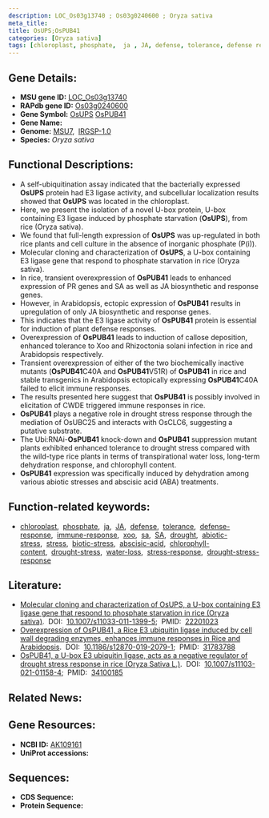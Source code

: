 ```yaml
---
description: LOC_Os03g13740 ; Os03g0240600 ; Oryza sativa
meta_title:
title: OsUPS;OsPUB41
categories: [Oryza sativa]
tags: [chloroplast, phosphate,  ja , JA, defense, tolerance, defense response, immune response,  xoo ,  sa , SA, drought, abiotic stress, stress, biotic stress, abscisic acid, chlorophyll content, drought stress, water loss, drought stress , stress response, drought stress response]
---
```


## Gene Details:
- **MSU gene ID:** [LOC_Os03g13740](http://rice.uga.edu/cgi-bin/ORF_infopage.cgi?orf=LOC_Os03g13740)  
- **RAPdb gene ID:** [Os03g0240600](https://rapdb.dna.affrc.go.jp/locus/?name=Os03g0240600)  
- **Gene Symbol:** <u>OsUPS</u>&nbsp;<u>OsPUB41</u>
- **Gene Name:**
- **Genome:**  [MSU7](http://rice.uga.edu/),&nbsp;&nbsp;[IRGSP-1.0](https://rapdb.dna.affrc.go.jp/download/irgsp1.html)
- **Species:** *Oryza sativa*

## Functional Descriptions:
   - A self-ubiquitination assay indicated that the bacterially expressed **OsUPS** protein had E3 ligase activity, and subcellular localization results showed that **OsUPS** was located in the chloroplast.
   - Here, we present the isolation of a novel U-box protein, U-box containing E3 ligase induced by phosphate starvation (**OsUPS**), from rice (Oryza sativa).
   - We found that full-length expression of **OsUPS** was up-regulated in both rice plants and cell culture in the absence of inorganic phosphate (P(i)).
   - Molecular cloning and characterization of **OsUPS**, a U-box containing E3 ligase gene that respond to phosphate starvation in rice (Oryza sativa).
   - In rice, transient overexpression of **OsPUB41** leads to enhanced expression of PR genes and SA as well as JA biosynthetic and response genes.
   - However, in Arabidopsis, ectopic expression of **OsPUB41** results in upregulation of only JA biosynthetic and response genes.
   - This indicates that the E3 ligase activity of **OsPUB41** protein is essential for induction of plant defense responses.
   - Overexpression of **OsPUB41** leads to induction of callose deposition, enhanced tolerance to Xoo and Rhizoctonia solani infection in rice and Arabidopsis respectively.
   - Transient overexpression of either of the two biochemically inactive mutants (**OsPUB41**C40A and **OsPUB41**V51R) of **OsPUB41** in rice and stable transgenics in Arabidopsis ectopically expressing **OsPUB41**C40A failed to elicit immune responses.
   - The results presented here suggest that **OsPUB41** is possibly involved in elicitation of CWDE triggered immune responses in rice.
   - **OsPUB41** plays a negative role in drought stress response through the mediation of OsUBC25 and interacts with OsCLC6, suggesting a putative substrate.
   - The Ubi:RNAi-**OsPUB41** knock-down and **OsPUB41** suppression mutant plants exhibited enhanced tolerance to drought stress compared with the wild-type rice plants in terms of transpirational water loss, long-term dehydration response, and chlorophyll content.
   - **OsPUB41** expression was specifically induced by dehydration among various abiotic stresses and abscisic acid (ABA) treatments.

## Function-related keywords:
   - [chloroplast](/tags/chloroplast/),&nbsp;&nbsp;[phosphate](/tags/phosphate/),&nbsp;&nbsp;[ja](/tags/ja/),&nbsp;&nbsp;[JA](/tags/JA/),&nbsp;&nbsp;[defense](/tags/defense/),&nbsp;&nbsp;[tolerance](/tags/tolerance/),&nbsp;&nbsp;[defense-response](/tags/defense-response/),&nbsp;&nbsp;[immune-response](/tags/immune-response/),&nbsp;&nbsp;[xoo](/tags/xoo/),&nbsp;&nbsp;[sa](/tags/sa/),&nbsp;&nbsp;[SA](/tags/SA/),&nbsp;&nbsp;[drought](/tags/drought/),&nbsp;&nbsp;[abiotic-stress](/tags/abiotic-stress/),&nbsp;&nbsp;[stress](/tags/stress/),&nbsp;&nbsp;[biotic-stress](/tags/biotic-stress/),&nbsp;&nbsp;[abscisic-acid](/tags/abscisic-acid/),&nbsp;&nbsp;[chlorophyll-content](/tags/chlorophyll-content/),&nbsp;&nbsp;[drought-stress](/tags/drought-stress/),&nbsp;&nbsp;[water-loss](/tags/water-loss/),&nbsp;&nbsp;[stress-response](/tags/stress-response/),&nbsp;&nbsp;[drought-stress-response](/tags/drought-stress-response/)

## Literature:
   - [Molecular cloning and characterization of OsUPS, a U-box containing E3 ligase gene that respond to phosphate starvation in rice (Oryza sativa)](https://www.doi.org/10.1007/s11033-011-1399-5).&nbsp;&nbsp;DOI:&nbsp;&nbsp;[10.1007/s11033-011-1399-5](https://www.doi.org/10.1007/s11033-011-1399-5);&nbsp;&nbsp;PMID:&nbsp;&nbsp;[22201023](https://pubmed.ncbi.nlm.nih.gov/22201023/)
   - [Overexpression of OsPUB41, a Rice E3 ubiquitin ligase induced by cell wall degrading enzymes, enhances immune responses in Rice and Arabidopsis](https://www.doi.org/10.1186/s12870-019-2079-1).&nbsp;&nbsp;DOI:&nbsp;&nbsp;[10.1186/s12870-019-2079-1](https://www.doi.org/10.1186/s12870-019-2079-1);&nbsp;&nbsp;PMID:&nbsp;&nbsp;[31783788](https://pubmed.ncbi.nlm.nih.gov/31783788/)
   - [OsPUB41, a U-box E3 ubiquitin ligase, acts as a negative regulator of drought stress response in rice (Oryza Sativa L.)](https://www.doi.org/10.1007/s11103-021-01158-4).&nbsp;&nbsp;DOI:&nbsp;&nbsp;[10.1007/s11103-021-01158-4](https://www.doi.org/10.1007/s11103-021-01158-4);&nbsp;&nbsp;PMID:&nbsp;&nbsp;[34100185](https://pubmed.ncbi.nlm.nih.gov/34100185/)

## Related News:

## Gene Resources:
- **NCBI ID:**  [AK109161](http://www.ncbi.nlm.nih.gov/nuccore/AK109161)
- **UniProt accessions:** [](https://www.uniprot.org/uniprotkb//entry)

## Sequences:
- **CDS Sequence:**
- **Protein Sequence:**
